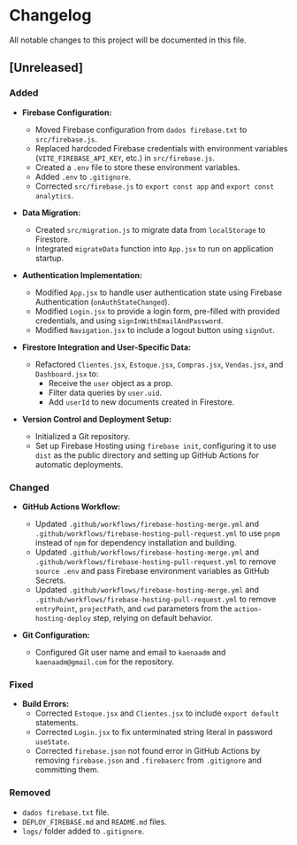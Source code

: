# Changelog

All notable changes to this project will be documented in this file.

## [Unreleased]

### Added

-   **Firebase Configuration:**
    -   Moved Firebase configuration from `dados firebase.txt` to `src/firebase.js`.
    -   Replaced hardcoded Firebase credentials with environment variables (`VITE_FIREBASE_API_KEY`, etc.) in `src/firebase.js`.
    -   Created a `.env` file to store these environment variables.
    -   Added `.env` to `.gitignore`.
    -   Corrected `src/firebase.js` to `export const app` and `export const analytics`.

-   **Data Migration:**
    -   Created `src/migration.js` to migrate data from `localStorage` to Firestore.
    -   Integrated `migrateData` function into `App.jsx` to run on application startup.

-   **Authentication Implementation:**
    -   Modified `App.jsx` to handle user authentication state using Firebase Authentication (`onAuthStateChanged`).
    -   Modified `Login.jsx` to provide a login form, pre-filled with provided credentials, and using `signInWithEmailAndPassword`.
    -   Modified `Navigation.jsx` to include a logout button using `signOut`.

-   **Firestore Integration and User-Specific Data:**
    -   Refactored `Clientes.jsx`, `Estoque.jsx`, `Compras.jsx`, `Vendas.jsx`, and `Dashboard.jsx` to:
        -   Receive the `user` object as a prop.
        -   Filter data queries by `user.uid`.
        -   Add `userId` to new documents created in Firestore.

-   **Version Control and Deployment Setup:**
    -   Initialized a Git repository.
    -   Set up Firebase Hosting using `firebase init`, configuring it to use `dist` as the public directory and setting up GitHub Actions for automatic deployments.

### Changed

-   **GitHub Actions Workflow:**
    -   Updated `.github/workflows/firebase-hosting-merge.yml` and `.github/workflows/firebase-hosting-pull-request.yml` to use `pnpm` instead of `npm` for dependency installation and building.
    -   Updated `.github/workflows/firebase-hosting-merge.yml` and `.github/workflows/firebase-hosting-pull-request.yml` to remove `source .env` and pass Firebase environment variables as GitHub Secrets.
    -   Updated `.github/workflows/firebase-hosting-merge.yml` and `.github/workflows/firebase-hosting-pull-request.yml` to remove `entryPoint`, `projectPath`, and `cwd` parameters from the `action-hosting-deploy` step, relying on default behavior.

-   **Git Configuration:**
    -   Configured Git user name and email to `kaenaadm` and `kaenaadm@gmail.com` for the repository.

### Fixed

-   **Build Errors:**
    -   Corrected `Estoque.jsx` and `Clientes.jsx` to include `export default` statements.
    -   Corrected `Login.jsx` to fix unterminated string literal in password `useState`.
    -   Corrected `firebase.json` not found error in GitHub Actions by removing `firebase.json` and `.firebaserc` from `.gitignore` and committing them.

### Removed

-   `dados firebase.txt` file.
-   `DEPLOY_FIREBASE.md` and `README.md` files.
-   `logs/` folder added to `.gitignore`.
